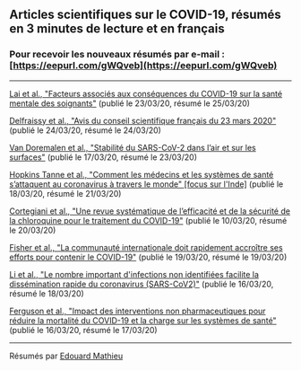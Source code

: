 ## Articles scientifiques sur le COVID-19, résumés en 3 minutes de lecture et en français

### Pour recevoir les nouveaux résumés par e-mail : [https://eepurl.com/gWQveb](https://eepurl.com/gWQveb)

---

[Lai et al., "Facteurs associés aux conséquences du COVID-19 sur la santé mentale des soignants"](/20200325_mental.md) (publié le 23/03/20, résumé le 25/03/20)

[Delfraissy et al., "Avis du conseil scientifique français du 23 mars 2020"](/20200324_conseil.md) (publié le 24/03/20, résumé le 24/03/20)

[Van Doremalen et al., "Stabilité du SARS-CoV-2 dans l’air et sur les surfaces"](/20200323_stability.md) (publié le 17/03/20, résumé le 23/03/20)

[Hopkins Tanne et al., "Comment les médecins et les systèmes de santé s’attaquent au coronavirus à travers le monde" [focus sur l'Inde]](/20200321_india.md) (publié le 18/03/20, résumé le 21/03/20)

[Cortegiani et al., "Une revue systématique de l’efficacité et de la sécurité de la chloroquine pour le traitement du COVID-19"](/20200320_chloroquine.md) (publié le 10/03/20, résumé le 20/03/20)

[Fisher et al., "La communauté internationale doit rapidement accroître ses efforts pour contenir le COVID-19"](/20200319_response.md) (publié le 19/03/20, résumé le 19/03/20)

[Li et al., "Le nombre important d'infections non identifiées facilite la dissémination rapide du coronavirus (SARS-CoV2)"](/20200318_dissemination.md) (publié le 16/03/20, résumé le 18/03/20)

[Ferguson et al., "Impact des interventions non pharmaceutiques pour réduire la mortalité du COVID-19 et la charge sur les systèmes de santé"](/20200317_impact.md) (publié le 16/03/20, résumé le 17/03/20)

---

Résumés par [Edouard Mathieu](https://edomt.github.io/)
